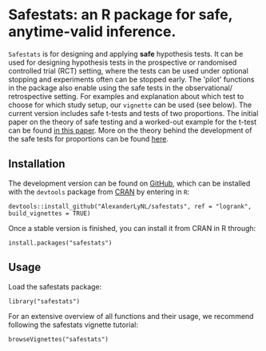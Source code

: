 # Safestats: an R package for safe, anytime-valid inference.

```Safestats``` is for designing and applying **safe** hypothesis tests. It can be used for designing hypothesis tests in the prospective or randomised controlled trial (RCT) setting, where the tests can be used under optional stopping and experiments often can be stopped early. The 'pilot' functions in
the package also enable using the safe tests in the observational/ retrospective
setting. For examples and explanation about which test to choose for which study setup, our ```vignette``` can be used (see below). The current version includes safe t-tests and tests of two proportions. The initial paper on the theory of safe testing and a worked-out example for the t-test can be found [in this paper](https://arxiv.org/abs/1906.07801). More on the theory behind the development of the safe tests for proportions can be found [here](https://www.universiteitleiden.nl/binaries/content/assets/science/mi/scripties/statscience/2019-2020/thesis_rjturner_for_publication.pdf).
## Installation
The development version can be found on [GitHub](https://github.com/alexanderlynl/safestats), which can be installed with the `devtools` package from [CRAN](https://cran.r-project.org/package=devtools) by entering in `R`:

```{r devtools, eval=FALSE}
devtools::install_github("AlexanderLyNL/safestats", ref = "logrank", build_vignettes = TRUE)
```
Once a stable version is finished, you can install it from CRAN in R through:
```
install.packages("safestats")
```

## Usage
Load the safestats package:
```
library("safestats")
```
For an extensive overview of all functions and their usage, we recommend following the safestats vignette tutorial:
```
browseVignettes("safestats")
```
